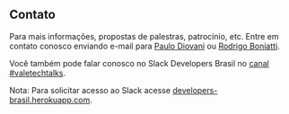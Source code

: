 ## Contato

Para mais informações, propostas de palestras, patrocínio, etc. Entre em contato
conosco enviando e-mail para [Paulo Diovani](mailto:paulo@diovani.com) ou
[Rodrigo Boniatti](mailto:boniatti.rodrigo@gmail.com).

<p></p>

Você também pode falar conosco no Slack Developers Brasil no [canal #valetechtalks](https://developers-brasil.slack.com/messages/C6QS5JK9U/).

Nota: Para solicitar acesso ao Slack acesse
[developers-brasil.herokuapp.com](http://developers-brasil.herokuapp.com/).
